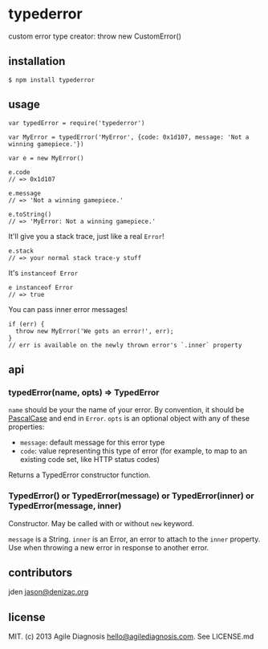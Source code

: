 # typederror
custom error type creator: throw new CustomError()

## installation

    $ npm install typederror

## usage

    var typedError = require('typederror')

    var MyError = typedError('MyError', {code: 0x1d107, message: 'Not a winning gamepiece.'})

    var e = new MyError()

    e.code
    // => 0x1d107

    e.message
    // => 'Not a winning gamepiece.'

    e.toString()
    // => 'MyError: Not a winning gamepiece.'

It'll give you a stack trace, just like a real `Error`!

    e.stack
    // => your normal stack trace-y stuff

It's `instanceof Error`

    e instanceof Error
    // => true

You can pass inner error messages!

    if (err) {
      throw new MyError('We gots an error!', err);
    }
    // err is available on the newly thrown error's `.inner` property

## api

### typedError(name, opts) => TypedError

`name` should be your the name of your error. By convention, it should be [PascalCase](http://c2.com/cgi/wiki?PascalCase) and end in `Error`.
`opts` is an optional object with any of these properties:

- `message`: default message for this error type
- `code`: value representing this type of error (for example, to map to an existing code set, like HTTP status codes)

Returns a TypedError constructor function.

### TypedError() or TypedError(message) or TypedError(inner) or TypedError(message, inner)

Constructor. May be called with or without `new` keyword.

`message` is a String. `inner` is an Error, an error to attach to the `inner` property. Use when throwing a new error in response to another error.

## contributors

jden <jason@denizac.org>

## license

MIT. (c) 2013 Agile Diagnosis <hello@agilediagnosis.com>. See LICENSE.md